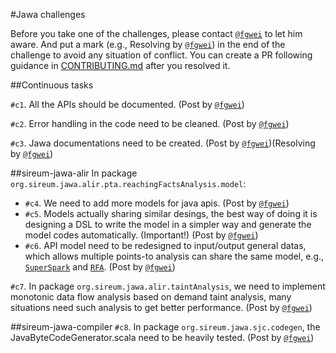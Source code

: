 #Jawa challenges

Before you take one of the challenges, please contact [`@fgwei`](https://github.com/fgwei) to let him aware. And put a mark (e.g., Resolving by [`@fgwei`](https://github.com/fgwei)) in the end of the challenge to avoid any situation of conflict. You can create a PR following guidance in [CONTRIBUTING.md](CONTRIBUTING.md) after you resolved it. 

##Continuous tasks

`#c1`. All the APIs should be documented. (Post by [`@fgwei`](https://github.com/fgwei))

`#c2`. Error handling in the code need to be cleaned. (Post by [`@fgwei`](https://github.com/fgwei))

`#c3`. Jawa documentations need to be created. (Post by [`@fgwei`](https://github.com/fgwei))(Resolving by [`@fgwei`](https://github.com/fgwei))

##sireum-jawa-alir
In package `org.sireum.jawa.alir.pta.reachingFactsAnalysis.model`:

- `#c4`. We need to add more models for java apis. (Post by [`@fgwei`](https://github.com/fgwei))
- `#c5`. Models actually sharing similar desings, the best way of doing it is designing a DSL to write the model in a simpler way and generate the model codes automatically. (Important!) (Post by [`@fgwei`](https://github.com/fgwei))
- `#c6`. API model need to be redesigned to input/output general datas, which allows multiple points-to analysis can share the same model, e.g., [`SuperSpark`](https://github.com/sireum/jawa/blob/master/sireum-jawa-alir/src/main/scala/org/sireum/jawa/alir/pta/suspark/InterproceduralSuperSpark.scala) and [`RFA`](https://github.com/sireum/jawa/tree/master/sireum-jawa-alir/src/main/scala/org/sireum/jawa/alir/pta/reachingFactsAnalysis).  (Post by [`@fgwei`](https://github.com/fgwei))

`#c7`. In package `org.sireum.jawa.alir.taintAnalysis`, we need to implement monotonic data flow analysis based on demand taint analysis, many situations need such analysis to get better performance. (Post by [`@fgwei`](https://github.com/fgwei))

##sireum-jawa-compiler
`#c8`. In package `org.sireum.jawa.sjc.codegen`, the JavaByteCodeGenerator.scala need to be heavily tested. (Post by [`@fgwei`](https://github.com/fgwei))
